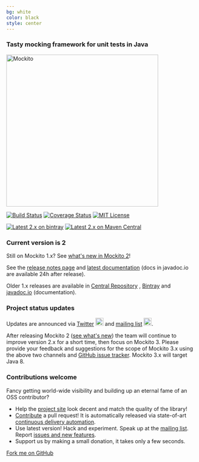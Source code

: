 ```yaml
---
bg: white
color: black
style: center
---
```

### Tasty mocking framework for unit tests in Java

<img alt="Mockito" src="https://github.com/mockito/mockito.github.io/raw/master/img/logo%402x.png" width="400">


<div markdown="1">

[![Build Status](https://travis-ci.org/mockito/mockito.svg?branch=release/2.x)](https://travis-ci.org/mockito/mockito)
[![Coverage Status](https://img.shields.io/codecov/c/github/mockito/mockito.svg)](https://codecov.io/github/mockito/mockito)
[![MIT License](http://img.shields.io/badge/license-MIT-green.svg)](https://github.com/mockito/mockito/blob/master/LICENSE)

[![Latest 2.x on bintray](https://api.bintray.com/packages/mockito/maven/mockito/images/download.svg)](https://bintray.com/mockito/maven/mockito/_latestVersion)
[![Latest 2.x on Maven Central](https://maven-badges.herokuapp.com/maven-central/org.mockito/mockito-core/badge.svg?style=flat)](https://maven-badges.herokuapp.com/maven-central/org.mockito/mockito-core)

</div>






### Current version is <strong>2</strong>

Still on Mockito 1.x? See [what's new in Mockito 2](https://github.com/mockito/mockito/wiki/What%27s-new-in-Mockito-2)!

See the [release notes page](https://github.com/mockito/mockito/blob/release/2.x/doc/release-notes/official.md)
and [latest documentation](http://javadoc.io/page/org.mockito/mockito-core/latest/org/mockito/Mockito.html)
(docs in javadoc.io are available 24h after release). 

Older 1.x releases are available in [Central Repository](http://search.maven.org/#artifactdetails%7Corg.mockito%7Cmockito-core%7C1.10.19%7C)
, [Bintray](https://bintray.com/mockito/maven/mockito/1.10.19/view) and [javadoc.io](http://www.javadoc.io/doc/org.mockito/mockito-core/1.10.19) (documentation).

### Project status updates

Updates are announced via [Twitter](https://twitter.com/mockitojava) <img alt="Twitter logo" src="https://g.twimg.com/dev/img/marketing/twitter-for-websites/header-logo.png" width="21" height="21"> and [mailing list] <img alt="Google Groups" src="https://groups.google.com/forum/favicon.ico" width="21" height="21">.

After releasing Mockito 2 (<a href="https://github.com/mockito/mockito/wiki/What%27s-new-in-Mockito-2">see what's new</a>) the team will continue to improve version 2.x for a short time, then focus on Mockito 3.
Please provide your feedback and suggestions for the scope of Mockito 3.x using the above two channels and <a href="https://github.com/mockito/mockito/issues">GitHub issue tracker</a>.
Mockito 3.x will target Java 8.

### Contributions welcome

Fancy getting world-wide visibility and building up an eternal fame of an OSS contributor?

* Help the [project site](https://github.com/mockito/mockito.github.io) look decent and match the quality of the library!
* [Contribute](https://github.com/mockito/mockito/blob/master/.github/CONTRIBUTING.md) a pull request! It is automatically released via state-of-art [continuous delivery automation](http://szczepiq.blogspot.com/2014_08_01_archive.html).
* Use latest version! Hack and experiment. Speak up at the [mailing list]. Report [issues and new features](https://github.com/mockito/mockito/issues).
* Support us by making a small donation, it takes only a few seconds. <i class="jamatto-donate" jamatto-bid="github.io" jamatto-amounts="0.10 0.20 0.50" jamatto-ccy="USD" ></i>
<script type="text/javascript" src="https://cdn.jamatto.com/api/js/jamatto.min.js"></script>

<span id="forkongithub">
  <a href="{{ site.source_link }}" class="bg-green">
    Fork me on GitHub
  </a>
</span>


[mailing list]: https://groups.google.com/group/mockito
